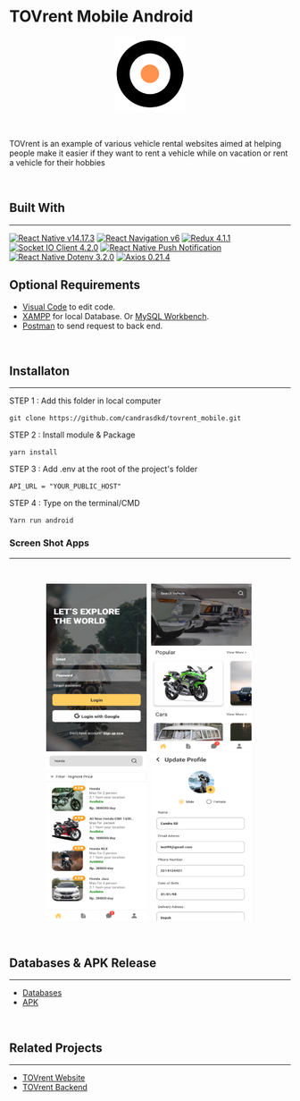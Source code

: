 # TOVrent Mobile Android

<p align="center">
  <img src="assets/images/tov.png" />
</p>

<br>

TOVrent is an example of various vehicle rental websites aimed at helping people make it easier if they want to rent a vehicle while on vacation or rent a vehicle for their hobbies

<br>

## Built With

---

[![React Native v14.17.3](https://img.shields.io/badge/React%20Native-0.65.1-blue)](https://reactnative.dev/)
[![React Navigation v6](https://img.shields.io/badge/React%20Navigation-v6-blue)](https://reactnavigation.org/)
[![Redux 4.1.1](https://img.shields.io/badge/Redux-4.1.1-blueviolet)](https://redux.js.org/)
[![Socket IO Client 4.2.0](https://img.shields.io/badge/Socket%20IO%20Client-4.2.0-success)](https://socket.io/)
[![React Native Push Notification](https://img.shields.io/badge/React%20Native%20Push%20Notification-8.1.1-red)](https://www.npmjs.com/package/react-native-push-notification)
[![React Native Dotenv 3.2.0](https://img.shields.io/badge/React%20Native%20Dotenv-3.2.0-red)](https://www.npmjs.com/package/react-native-dotenv)
[![Axios 0.21.4](https://img.shields.io/badge/Axios-0.21.4-red)](https://www.npmjs.com/package/axios)

## Optional Requirements

- [Visual Code](https://code.visualstudio.com/) to edit code.
- [XAMPP](https://www.apachefriends.org/index.html) for local Database. Or [MySQL Workbench](https://www.mysql.com/products/workbench/).
- [Postman](https://www.postman.com/) to send request to back end.

<br>

## Installaton

---

STEP 1 : Add this folder in local computer

```
git clone https://github.com/candrasdkd/tovrent_mobile.git
```

STEP 2 : Install module & Package

```
yarn install
```

STEP 3 : Add .env at the root of the project's folder

```
API_URL = "YOUR_PUBLIC_HOST"
```

STEP 4 : Type on the terminal/CMD

```
Yarn run android
```

### Screen Shot Apps

---

</br>

<p align="center">
<img title="Login" src="assets\images\tov_login.png" width="180" height="300"/>&nbsp;
<img title="Home"  src="assets\images\tov_home.png" width="180" height="300"/>&nbsp;
<img title="Search" src="assets\images\tov_search.png" width="180" height="300"/>&nbsp;
<img title="Profile"  src="assets\images\tov_profile.png" width="180" height="300"/>&nbsp;
</p>

</br>

## Databases & APK Release
---
- [Databases](https://drive.google.com/file/d/1MvkMSXtZnCTnE68XxkQGP5dKRqIGWF6j/view?usp=sharing)
- [APK](https://drive.google.com/file/d/14OpqF_xZLhoyjyUXL9718Xcsdfg_3ALk/view?usp=sharing)

</br>

## Related Projects

---

- [TOVrent Website](https://github.com/candrasdkd/TOVrent_Client)
- [TOVrent Backend](https://github.com/sulthanqintara/React-Rental-King-Motor)
